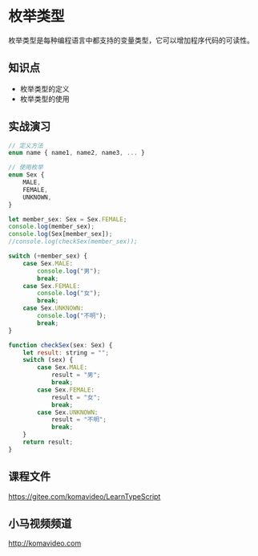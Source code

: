 枚举类型
========

枚举类型是每种编程语言中都支持的变量类型，它可以增加程序代码的可读性。

## 知识点

* 枚举类型的定义
* 枚举类型的使用

## 实战演习

~~~js
// 定义方法
enum name { name1, name2, name3, ... }

// 使用枚举
enum Sex {
    MALE,
    FEMALE,
    UNKNOWN,
}

let member_sex: Sex = Sex.FEMALE;
console.log(member_sex);
console.log(Sex[member_sex]);
//console.log(checkSex(member_sex));

switch (+member_sex) {
    case Sex.MALE:
        console.log("男");
        break;
    case Sex.FEMALE:
        console.log("女");
        break;
    case Sex.UNKNOWN:
        console.log("不明");
        break;
}

function checkSex(sex: Sex) {
    let result: string = "";
    switch (sex) {
        case Sex.MALE:
            result = "男";
            break;
        case Sex.FEMALE:
            result = "女";
            break;
        case Sex.UNKNOWN:
            result = "不明";
            break;
    }
    return result;
}
~~~

## 课程文件

https://gitee.com/komavideo/LearnTypeScript

## 小马视频频道

http://komavideo.com
